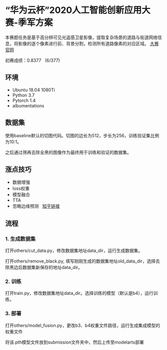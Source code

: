 # “华为云杯”2020人工智能创新应用大赛-季军方案

本赛题任务是基于高分辨可见光遥感卫星影像，提取复杂场景的道路与街道网络信息，将影像的逐个像素进行前、背景分割，检测所有道路像素的对应区域。
[大赛官网](https://competition.huaweicloud.com/information/1000041322/circumstance)

初赛成绩：0.8377 &nbsp; (6/377)

## 环境
* Ubuntu 18.04 1080Ti
* Python 3.7
* Pytorch 1.4
* albumentations

## 数据集
使用baseline默认的切图代码。切图的边长为512，步长为256，训练验证集比例为10:1。

之后通过筛再去除全黑的图像作为最终用于训练和验证的数据集。

## 涨点技巧
* 数据增强
* loss权重
* 模型融合
* TTA
* 忽略边缘预测 &nbsp; [知乎链接](https://zhuanlan.zhihu.com/p/158769096)

## 流程
### 1. 生成数据集
打开others/cut_data.py，修改数据集地址data_dir，运行生成数据集。

打开others/remove_black.py, 填写刚刚生成的数据集地址old_data_dir，选择去除黑边后数据集新保存的地址data_dir。

### 2. 训练
打开train.py，修改数据集地址data_dir。选择训练的模型（默认是b4），运行训练。

### 3. 部署
打开others/model_fusion.py，更改b3、b4权重文件路径，运行生成集成模型的权重文件

将该.pth模型文件放到submission文件夹中，然后上传至modelarts部署
